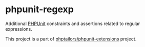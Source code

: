 # phpunit-regexp

Additional [PHPUnit](https://phpunit.de) constraints and assertions related to
regular expressions.

This project is a part of
[phptailors/phpunit-extensions](https://github.com/phptailors/phpunit-extensions)
project.

